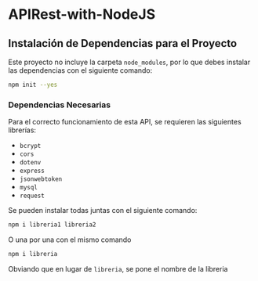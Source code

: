 # APIRest-with-NodeJS

## Instalación de Dependencias para el Proyecto
Este proyecto no incluye la carpeta `node_modules`, por lo que debes instalar las dependencias con el siguiente comando:

```bash
npm init --yes
```

### Dependencias Necesarias
Para el correcto funcionamiento de esta API, se requieren las siguientes librerías:
- `bcrypt`
- `cors`
- `dotenv`
- `express`
- `jsonwebtoken`
- `mysql`
- `request`

Se pueden instalar todas juntas con el siguiente comando:
```bash
npm i libreria1 libreria2
```
O una por una con el mismo comando
```bash
npm i libreria
```
Obviando que en lugar de `libreria`, se pone el nombre de la libreria